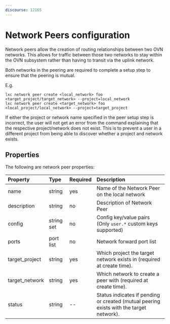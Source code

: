 ```yaml
---
discourse: 12165
---
```


# Network Peers configuration

Network peers allow the creation of routing relationships between two OVN networks.
This allows for traffic between those two networks to stay within the OVN subsystem rather than having to transit
via the uplink network.

Both networks in the peering are required to complete a setup step to ensure that the peering is mutual.

E.g.

```
lxc network peer create <local_network> foo <target_project/target_network> --project=local_network
lxc network peer create <target_network> foo <local_project/local_network> --project=target_project
```

If either the project or network name specified in the peer setup step is incorrect, the user will not get an error
from the command explaining that the respective project/network does not exist. This is to prevent a user in a
different project from being able to discover whether a project and network exists.

## Properties
The following are network peer properties:

Property         | Type       | Required | Description
:--              | :--        | :--      | :--
name             | string     | yes      | Name of the Network Peer on the local network
description      | string     | no       | Description of Network Peer
config           | string set | no       | Config key/value pairs (Only `user.*` custom keys supported)
ports            | port list  | no       | Network forward port list
target_project   | string     | yes      | Which project the target network exists in (required at create time).
target_network   | string     | yes      | Which network to create a peer with (required at create time).
status           | string     | --       | Status indicates if pending or created (mutual peering exists with the target network).
